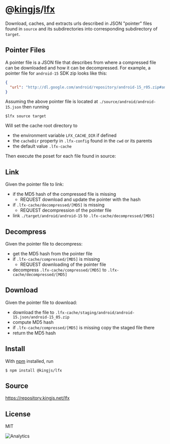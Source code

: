 # @[kingjs][@kingjs]/[lfx][ns0]
Download, caches, and extracts urls described in JSON "pointer" 
files found in `source` and its subdirectories into corresponding 
subdirectory of `target`.

## Pointer Files
A pointer file is a JSON file that describes from where a compressed file
can be downloaded and how it can be decompressed. For example, a pointer file for `android-15` SDK zip looks like this:
```json
{
  "url": "http://dl.google.com/android/repository/android-15_r05.zip#android-4.0.4"
}
```
Assuming the above pointer file is located at `./source/android/android-15.json` then running
```
$lfx source target
```
Will set the cache root directory to  
  - the environment variable `LFX_CACHE_DIR` if defined
  - the `cacheDir` property in `.lfx-config` found in the `cwd` or its parents
  - the default value `.lfx-cache`

Then execute the poset for each file found in source:

## Link
Given the pointer file to link:
  - if the MD5 hash of the compressed file is missing
    - REQUEST download and update the pointer with the hash
  - if `.lfx-cache/decompressed/[MD5]` is missing
    - REQUEST decompression of the pointer file
  - link `./target/android/android-15` to `.lfx-cache/decompressed/[MD5]`

## Decompress
Given the pointer file to decompress:
  - get the MD5 hash from the pointer file
  - if `.lfx-cache/compressed/[MD5]` is missing
    - REQUEST downloading of the pointer file
  - decompress `.lfx-cache/compressed/[MD5]` to `.lfx-cache/decompressed/[MD5]`

## Download
Given the pointer file to download:
  - download the file to `.lfx-cache/staging/android/android-15.json/android-15_05.zip`
  - compute MD5 hash
  - if `.lfx-cache/compressed/[MD5]` is missing copy the staged file there
  - return the MD5 hash

## Install
With [npm](https://npmjs.org/) installed, run
```
$ npm install @kingjs/lfx
```

## Source
https://repository.kingjs.net/lfx
## License
MIT

![Analytics](https://analytics.kingjs.net/lfx)

[@kingjs]: https://www.npmjs.com/package/kingjs
[ns0]: https://www.npmjs.com/package/@kingjs/lfx
